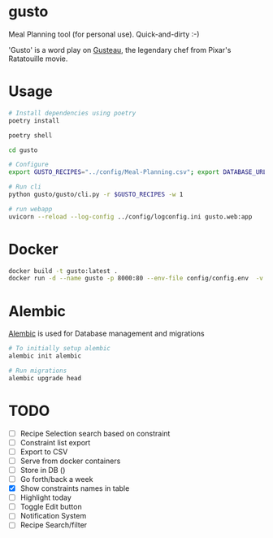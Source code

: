 # gusto
Meal Planning tool (for personal use). Quick-and-dirty :-)

'Gusto' is a word play on [Gusteau](https://pixar.fandom.com/wiki/Auguste_Gusteau), the legendary chef from Pixar's Ratatouille movie.


# Usage

```sh
# Install dependencies using poetry
poetry install

poetry shell

cd gusto

# Configure
export GUSTO_RECIPES="../config/Meal-Planning.csv"; export DATABASE_URL="sqlite:///../gusto.db"

# Run cli
python gusto/gusto/cli.py -r $GUSTO_RECIPES -w 1

# run webapp
uvicorn --reload --log-config ../config/logconfig.ini gusto.web:app
```

#  Docker
```sh
docker build -t gusto:latest .
docker run -d --name gusto -p 8000:80 --env-file config/config.env  -v $(pwd)/config:/config  gusto
```

# Alembic
[Alembic](https://alembic.sqlalchemy.org/en/latest/tutorial.html) is used for Database management and migrations

```sh
# To initially setup alembic
alembic init alembic

# Run migrations
alembic upgrade head
```


# TODO
- [ ] Recipe Selection search based on constraint
- [ ] Constraint list export
- [ ] Export to CSV
- [ ] Serve from docker containers
- [ ] Store in DB ()
- [ ] Go forth/back a week
- [x] Show constraints names in table
- [ ] Highlight today
- [ ] Toggle Edit button
- [ ] Notification System
- [ ] Recipe Search/filter
